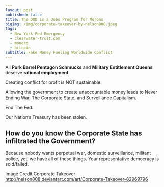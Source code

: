 ```yaml
---
layout: post
published: false
title: The DOD is a Jobs Program for Morons
bigimg: /img/corporate-takeover-by-nelson808.jpeg
tags:
  - New York Fed Emergency
  - clearwater-trust.com
  - monero
  - bitcoin
subtitle: Fake Money Fueling Worldwide Conflict
---
```

All **Pork Barrel Pentagon Schmucks** and **Military Entitlement Queens** deserve **rational employment**.

Creating conflict for profit is NOT sustainable.

Allowing the government to create unaccountable money leads to Never Ending War, The Corporate State, and Surveillance Capitalism.

End The Fed.

Our Nation’s Treasury has been stolen.

## How do you know the Corporate State has infiltrated the Government?
Because nobody wants perpetual war, domestic surveillance, militant police, yet, we have all of these things. Your representative democracy is sold/failed.

Image Credit
Corporate Takeover
http://nelson808.deviantart.com/art/Corporate-Takeover-82969796